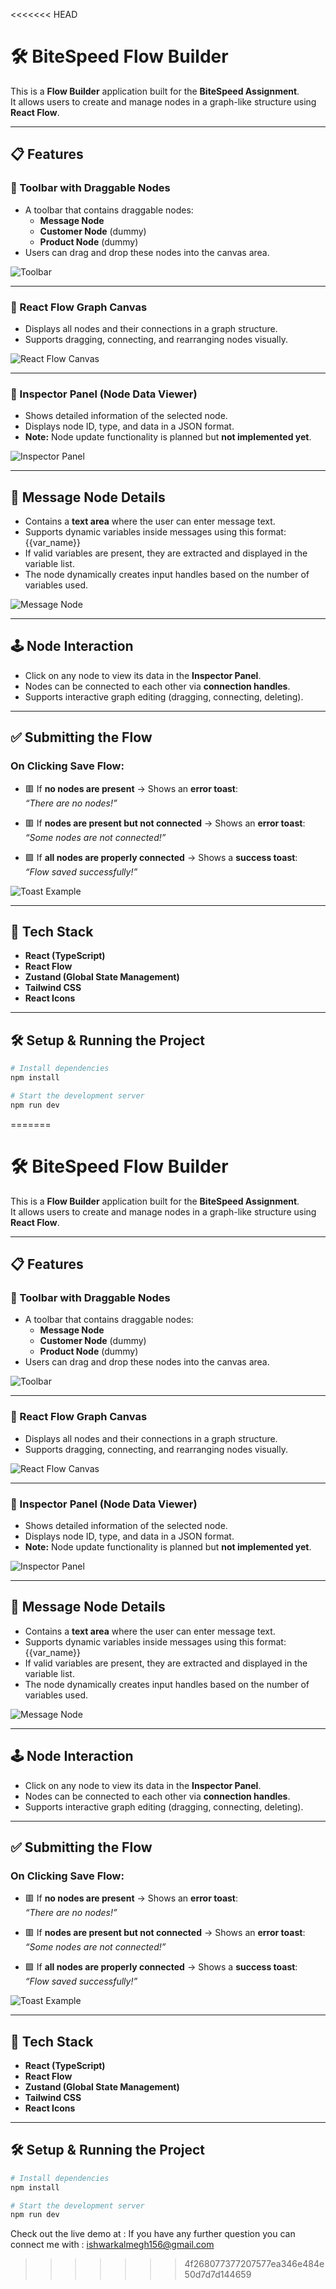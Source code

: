 <<<<<<< HEAD
# 🛠️ BiteSpeed Flow Builder

This is a **Flow Builder** application built for the **BiteSpeed Assignment**.  
It allows users to create and manage nodes in a graph-like structure using **React Flow**.

---

## 📋 Features

### 🔹 Toolbar with Draggable Nodes
- A toolbar that contains draggable nodes:
  - **Message Node**
  - **Customer Node** (dummy)
  - **Product Node** (dummy)
- Users can drag and drop these nodes into the canvas area.

![Toolbar](<YOUR_TOOLBAR_IMAGE_URL>)

---

### 🔹 React Flow Graph Canvas
- Displays all nodes and their connections in a graph structure.
- Supports dragging, connecting, and rearranging nodes visually.

![React Flow Canvas](<YOUR_CANVAS_IMAGE_URL>)

---

### 🔹 Inspector Panel (Node Data Viewer)
- Shows detailed information of the selected node.
- Displays node ID, type, and data in a JSON format.
- **Note:** Node update functionality is planned but **not implemented yet**.

![Inspector Panel](<YOUR_INSPECTOR_IMAGE_URL>)

---

## 📝 Message Node Details

- Contains a **text area** where the user can enter message text.
- Supports dynamic variables inside messages using this format:
{{var_name}}
- If valid variables are present, they are extracted and displayed in the variable list.
- The node dynamically creates input handles based on the number of variables used.

![Message Node](<YOUR_MESSAGE_NODE_IMAGE_URL>)

---

## 🕹️ Node Interaction

- Click on any node to view its data in the **Inspector Panel**.
- Nodes can be connected to each other via **connection handles**.
- Supports interactive graph editing (dragging, connecting, deleting).

---

## ✅ Submitting the Flow

### On Clicking **Save Flow**:
- 🟥 If **no nodes are present** → Shows an **error toast**:  
_“There are no nodes!”_

- 🟥 If **nodes are present but not connected** → Shows an **error toast**:  
_“Some nodes are not connected!”_

- 🟩 If **all nodes are properly connected** → Shows a **success toast**:  
_“Flow saved successfully!”_

![Toast Example](<YOUR_TOAST_IMAGE_URL>)

---

## 🚀 Tech Stack

- **React (TypeScript)**
- **React Flow**
- **Zustand (Global State Management)**
- **Tailwind CSS**
- **React Icons**

---

## 🛠️ Setup & Running the Project

```bash
# Install dependencies
npm install

# Start the development server
npm run dev
```










=======
# 🛠️ BiteSpeed Flow Builder

This is a **Flow Builder** application built for the **BiteSpeed Assignment**.  
It allows users to create and manage nodes in a graph-like structure using **React Flow**.

---

## 📋 Features

### 🔹 Toolbar with Draggable Nodes
- A toolbar that contains draggable nodes:
  - **Message Node**
  - **Customer Node** (dummy)
  - **Product Node** (dummy)
- Users can drag and drop these nodes into the canvas area.

![Toolbar](https://github.com/i5hwar-ka1m39h/bitespeed_flow_builder/blob/ec786cbab7010403a74368fd67a85d8fc8e45512/Screenshot%202025-07-16%20134046.png)

---

### 🔹 React Flow Graph Canvas
- Displays all nodes and their connections in a graph structure.
- Supports dragging, connecting, and rearranging nodes visually.

![React Flow Canvas](https://github.com/i5hwar-ka1m39h/bitespeed_flow_builder/blob/ec786cbab7010403a74368fd67a85d8fc8e45512/Screenshot%202025-07-16%20134349.png)

---

### 🔹 Inspector Panel (Node Data Viewer)
- Shows detailed information of the selected node.
- Displays node ID, type, and data in a JSON format.
- **Note:** Node update functionality is planned but **not implemented yet**.

![Inspector Panel](https://github.com/i5hwar-ka1m39h/bitespeed_flow_builder/blob/ec786cbab7010403a74368fd67a85d8fc8e45512/Screenshot%202025-07-16%20134435.png)

---

## 📝 Message Node Details

- Contains a **text area** where the user can enter message text.
- Supports dynamic variables inside messages using this format:
{{var_name}}
- If valid variables are present, they are extracted and displayed in the variable list.
- The node dynamically creates input handles based on the number of variables used.

![Message Node](https://github.com/i5hwar-ka1m39h/bitespeed_flow_builder/blob/ec786cbab7010403a74368fd67a85d8fc8e45512/Screenshot%202025-07-16%20134452.png)

---

## 🕹️ Node Interaction

- Click on any node to view its data in the **Inspector Panel**.
- Nodes can be connected to each other via **connection handles**.
- Supports interactive graph editing (dragging, connecting, deleting).

---

## ✅ Submitting the Flow

### On Clicking **Save Flow**:
- 🟥 If **no nodes are present** → Shows an **error toast**:  
_“There are no nodes!”_

- 🟥 If **nodes are present but not connected** → Shows an **error toast**:  
_“Some nodes are not connected!”_

- 🟩 If **all nodes are properly connected** → Shows a **success toast**:  
_“Flow saved successfully!”_

![Toast Example](https://github.com/i5hwar-ka1m39h/bitespeed_flow_builder/blob/ec786cbab7010403a74368fd67a85d8fc8e45512/Screenshot%202025-07-16%20134617.png)

---

## 🚀 Tech Stack

- **React (TypeScript)**
- **React Flow**
- **Zustand (Global State Management)**
- **Tailwind CSS**
- **React Icons**

---

## 🛠️ Setup & Running the Project

```bash
# Install dependencies
npm install

# Start the development server
npm run dev
```
Check out the live demo at : 
If you have any further question you can connect me with : ishwarkalmegh156@gmail.com
>>>>>>> 4f268077377207577ea346e484e50d7d7d144659
